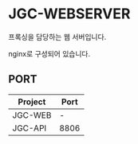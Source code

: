 # JGC-WEBSERVER

프록싱을 담당하는 웹 서버입니다.

nginx로 구성되어 있습니다.

## PORT

| Project | Port |
|---------|------|
| JGC-WEB | -    |
| JGC-API | 8806 |

